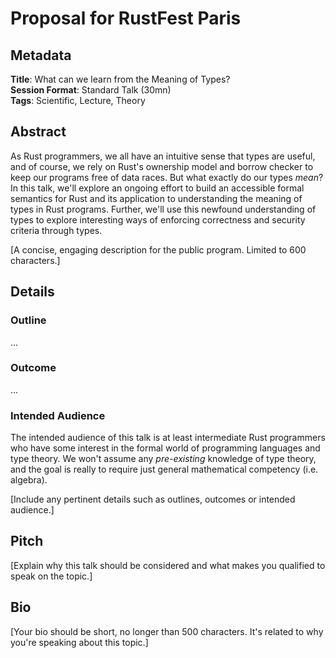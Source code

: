 # Proposal for RustFest Paris

## Metadata

__Title__: What can we learn from the Meaning of Types?  
__Session Format__: Standard Talk (30mn)  
__Tags__: Scientific, Lecture, Theory  

## Abstract

As Rust programmers, we all have an intuitive sense that types are useful, and of course, we rely on
Rust's ownership model and borrow checker to keep our programs free of data races. But what exactly
do our types _mean_? In this talk, we'll explore an ongoing effort to build an accessible formal
semantics for Rust and its application to understanding the meaning of types in Rust programs.
Further, we'll use this newfound understanding of types to explore interesting ways of enforcing
correctness and security criteria through types.

[A concise, engaging description for the public program. Limited to 600 characters.]

## Details

### Outline

...

### Outcome

...

### Intended Audience

The intended audience of this talk is at least intermediate Rust programmers who have some interest
in the formal world of programming languages and type theory. We won't assume any _pre-existing_
knowledge of type theory, and the goal is really to require just general mathematical competency
(i.e. algebra).

[Include any pertinent details such as outlines, outcomes or intended audience.]

## Pitch

[Explain why this talk should be considered and what makes you qualified to speak on the topic.]

## Bio

[Your bio should be short, no longer than 500 characters. It's related to why you're speaking about
this topic.]
